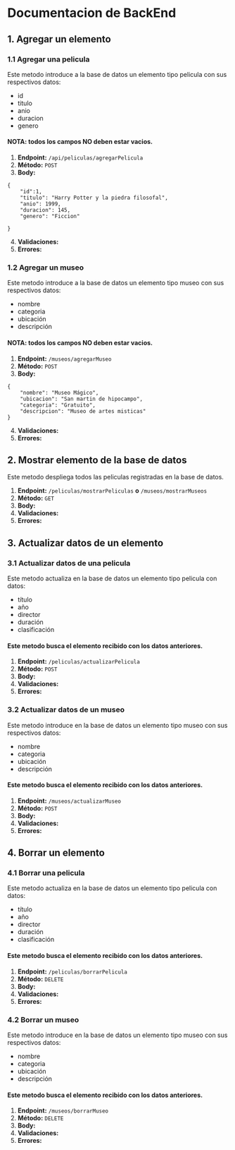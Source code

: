# Documentacion de BackEnd

## 1. Agregar un elemento
### 1.1 Agregar una pelicula
Este metodo introduce a la base de datos un elemento tipo pelicula con sus respectivos datos:
- id
- titulo
- anio
- duracion
- genero

#### NOTA: todos los campos NO deben estar vacios.

1. **Endpoint:** ```/api/peliculas/agregarPelicula```
2. **Método:** ```POST```
3. **Body:** 

```
{
    "id":1,
    "titulo": "Harry Potter y la piedra filosofal",
    "anio": 1999,
    "duracion": 145,
    "genero": "Ficcion"
    
}
```

4. **Validaciones:**
5. **Errores:**

### 1.2 Agregar un museo
Este metodo introduce a la base de datos un elemento tipo museo con sus respectivos datos:
- nombre
- categoria
- ubicación
- descripción

#### NOTA: todos los campos NO deben estar vacios.

1. **Endpoint:** ```/museos/agregarMuseo```
2. **Método:** ```POST```
3. **Body:**

```
{
    "nombre": "Museo Mágico",
    "ubicacion": "San martin de hipocampo",
    "categoria": "Gratuito",
    "descripcion": "Museo de artes misticas"
}
```

4. **Validaciones:**
5. **Errores:**

## 2. Mostrar elemento de la base de datos

Este metodo despliega todos las peliculas registradas en la base de datos.

1. **Endpoint:** ```/peliculas/mostrarPeliculas``` **o** ```/museos/mostrarMuseos```
2. **Método:** ```GET```
3. **Body:**
4. **Validaciones:**
5. **Errores:**

## 3. Actualizar datos de un elemento
### 3.1 Actualizar datos de una pelicula
Este metodo actualiza en la base de datos un elemento tipo pelicula con datos:
- título
- año
- director
- duración
- clasificación

#### Este metodo busca el elemento recibido con los datos anteriores.

1. **Endpoint:** ```/peliculas/actualizarPelicula```
2. **Método:** ```POST```
3. **Body:**
4. **Validaciones:**
5. **Errores:**

### 3.2 Actualizar datos de un museo
Este metodo introduce en la base de datos un elemento tipo museo con sus respectivos datos:
- nombre
- categoria
- ubicación
- descripción

#### Este metodo busca el elemento recibido con los datos anteriores.

1. **Endpoint:** ```/museos/actualizarMuseo```
2. **Método:** ```POST```
3. **Body:**
4. **Validaciones:**
5. **Errores:**


## 4. Borrar un elemento
### 4.1 Borrar una pelicula
Este metodo actualiza en la base de datos un elemento tipo pelicula con datos:
- título
- año
- director
- duración
- clasificación

#### Este metodo busca el elemento recibido con los datos anteriores.

1. **Endpoint:** ```/peliculas/borrarPelicula```
2. **Método:** ```DELETE```
3. **Body:**
4. **Validaciones:**
5. **Errores:**

### 4.2 Borrar un museo
Este metodo introduce en la base de datos un elemento tipo museo con sus respectivos datos:
- nombre
- categoria
- ubicación
- descripción

#### Este metodo busca el elemento recibido con los datos anteriores.

1. **Endpoint:** ```/museos/borrarMuseo```
2. **Método:** ```DELETE```
3. **Body:**
4. **Validaciones:**
5. **Errores:**
